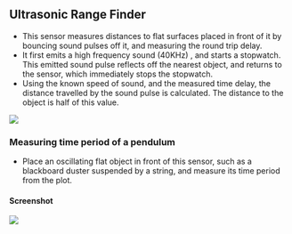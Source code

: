 Ultrasonic Range Finder
---

* This sensor measures distances to flat surfaces placed in front of it by bouncing sound pulses off it, and measuring the round trip delay.
* It first emits a high frequency sound (40KHz) , and starts a stopwatch. This emitted sound pulse reflects off the nearest object, and returns to the sensor, which immediately stops the stopwatch.
* Using the known speed of sound, and the measured time delay, the distance travelled by the sound pulse is calculated. The distance to the object is half of this value.

![](file:///android_asset/DOC_HTML/apps/images/screenshots/HCSR04.png@100%|auto)

### Measuring time period of a pendulum
* Place an oscillating flat object in front of this sensor, such as a blackboard duster suspended by a string, and measure its time period from the plot.

#### Screenshot

![](file:///android_asset/DOC_HTML/apps/images/screenshots/HCSR04.png@100%|auto)

